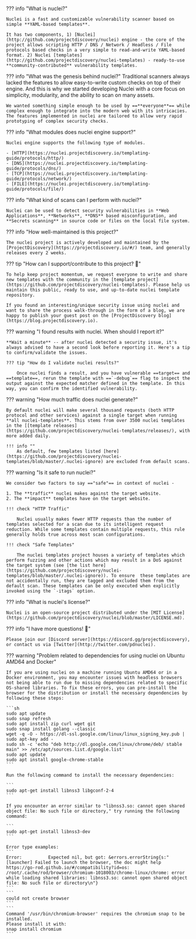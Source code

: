 ??? info "What is nuclei?"

	Nuclei is a fast and customizable vulnerability scanner based on simple **YAML-based templates**.
	
	It has two components, 1) [Nuclei](http://github.com/projectdiscovery/nuclei) engine - the core of the project allows scripting HTTP / DNS / Network / Headless / File protocols based checks in a very simple to read-and-write YAML-based format. 2) Nuclei [templates](http://github.com/projectdiscovery/nuclei-templates) - ready-to-use **community-contributed** vulnerability templates.


??? info "What was the genesis behind nuclei?"
	Traditional scanners always lacked the features to allow easy-to-write custom checks on top of their engine. And this is why we started developing Nuclei with a core focus on simplicity, modularity, and the ability to scan on many assets.

	We wanted something simple enough to be used by ==**everyone**== while complex enough to integrate into the modern web with its intricacies. The features implemented in nuclei are tailored to allow very rapid prototyping of complex security checks.

??? info "What modules does nuclei engine support?"

	Nuclei engine supports the following type of modules.

	- [HTTP](https://nuclei.projectdiscovery.io/templating-guide/protocols/http/)
	- [DNS](https://nuclei.projectdiscovery.io/templating-guide/protocols/dns/)
	- [TCP](https://nuclei.projectdiscovery.io/templating-guide/protocols/network/)
	- [FILE](https://nuclei.projectdiscovery.io/templating-guide/protocols/file/)

??? info "What kind of scans can I perform with nuclei?"

	Nuclei can be used to detect security vulnerabilities in **Web Applications**, **Networks**, **DNS** based misconfiguration, and **Secrets scanning** in source code or files on the local file system.

??? info "How well-maintained is this project?"

	The nuclei project is actively developed and maintained by the [ProjectDiscovery](https://projectdiscovery.io/#/) team, and generally releases every 2 weeks.

??? tip "How can I support/contribute to this project? 💙"

	To help keep project momentum, we request everyone to write and share new templates with the community in the [template project](https://github.com/projectdiscovery/nuclei-templates). Please help us maintain this public, ready to use, and up-to-date nuclei template repository.

	If you found an interesting/unique security issue using nuclei and want to share the process walk-through in the form of a blog, we are happy to publish your guest post on the [ProjectDiscovery blog](https://blog.projectdiscovery.io).

??? warning "I found results with nuclei. When should I report it?"

	**Wait a minute** -- after nuclei detected a security issue, it's always advised to have a second look before reporting it. Here's a tip to confirm/validate the issues.

	??? tip "How do I validate nuclei results?"

		Once nuclei finds a result, and you have vulnerable ==target== and ==template==, rerun the template with ==`-debug`== flag to inspect the output against the expected matcher defined in the template. In this way, you can confirm the identified vulnerability.

??? warning "How much traffic does nuclei generate?"
	
	By default nuclei will make several thousand requests (both HTTP protocol and other services) against a single target when running **all nuclei-templates**. This stems from over 3500 nuclei templates in the [[template releases](https://github.com/projectdiscovery/nuclei-templates/releases/), with more added daily.

	!!! info ""
		As default, few templates listed [here](https://github.com/projectdiscovery/nuclei-templates/blob/master/.nuclei-ignore) are excluded from default scans.


??? warning "Is it safe to run nuclei?"

	We consider two factors to say =="safe"== in context of nuclei -

	1. The **traffic** nuclei makes against the target website.
	2. The **impact** templates have on the target website.

	!!! check "HTTP Traffic"

		Nuclei usually makes fewer HTTP requests than the number of templates selected for a scan due to its intelligent request reduction. While some templates contain multiple requests, this rule generally holds true across most scan configurations.

	!!! check "Safe Templates"

		The nuclei templates project houses a variety of templates which perform fuzzing and other actions which may result in a DoS against the target system (see [the list here](https://github.com/projectdiscovery/nuclei-templates/blob/master/.nuclei-ignore)). To ensure  these templates are not accidentally run, they are tagged and excluded them from the default scan. These templates can be only executed when explicitly invoked using the `-itags` option.

??? info "What is nuclei's license?"

	Nuclei is an open-source project distributed under the [MIT License](https://github.com/projectdiscovery/nuclei/blob/master/LICENSE.md).


??? info "I have more questions! 🙋"
	
	Please join our [Discord server](https://discord.gg/projectdiscovery), or contact us via [Twitter](http://twitter.com/pdnuclei).


??? warning "Problem related to dependencies for using nuclei on Ubuntu AMD64 and Docker"

	If you are using nuclei on a machine running Ubuntu AMD64 or in a Docker environment, you may encounter issues with headless browsers not being able to run due to missing dependencies related to specific OS-shared libraries. To fix these errors, you can pre-install the browser for the distribution or install the necessary dependencies by following these steps:

	```sh
	sudo apt update
	sudo snap refresh
	sudo apt install zip curl wget git
	sudo snap install golang --classic
	wget -q -O - https://dl-ssl.google.com/linux/linux_signing_key.pub | sudo apt-key add - 
	sudo sh -c 'echo "deb http://dl.google.com/linux/chrome/deb/ stable main" >> /etc/apt/sources.list.d/google.list'
	sudo apt update 
	sudo apt install google-chrome-stable
	```

	Run the following command to install the necessary dependencies:

	```
	sudo apt-get install libnss3 libgconf-2-4
	```

	If you encounter an error similar to "libnss3.so: cannot open shared object file: No such file or directory," try running the following command:

	```
	sudo apt-get install libnss3-dev
	```

	Error type examples:
	```
	Error:      	Expected nil, but got: &errors.errorString{s:"[launcher] Failed to launch the browser, the doc might help https://go-rod.github.io/#/compatibility?id=os: /root/.cache/rod/browser/chromium-1018003/chrome-linux/chrome: error while loading shared libraries: libnss3.so: cannot open shared object file: No such file or directory\n"}
	```
	```
	could not create browser
	```
	```
	Command '/usr/bin/chromium-browser' requires the chromium snap to be installed.
	Please install it with:
	snap install chromium
	```
